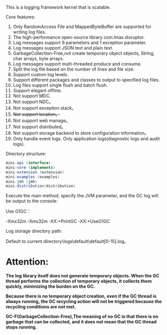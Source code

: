 This is a logging framework kernel that is scalable.

Core features:

01. Only RandomAccess File and MappedByteBuffer are supported for writing log files.
02. The high-performance open-source library com.lmax.disruptor.
03. Log messages support 9 parameters and 1 exception parameter.
04. Log messages support JSON text and plain text.
05. GarbageCollection-Free,not create temporary object objects, String, char arrays, byte arrays.
06. Log messages support multi-threaded produce and consume.
07. Split the log file based on the number of lines and file size.
08. Support custom log levels.
09. Support different packages and classes to output to specified log files.
10. Log files support single flush and batch flush.
11. Support elegant offline.
12. Not support MDC.
13. Not support NDC。
14. Not support exception stack。
15. ~~Not support location。~~
16. Not support web manage。
17. Not support distributed。
18. Not support storage backend to store configuration information。
19. Only handle event logs. Only application logs(diagnostic logs and audit logs).

Directory structure:

```java
mini-api (interface)
mini-core (implements)
mini-extension (extension)
mini-examples (examples)
mini-jmh (jmh)
mini-distribution(distribution)
```

Execute the main method, specify the JVM parameter, and the GC log will be output to the console:

Use G1GC：

-Xmx32m -Xms32m -XX:+PrintGC -XX:+UseG1GC

Log storage directory path:

Default to current directory\logs\default\default[0-15].log。

# **Attention:**

**The log library itself does not generate temporary objects. When the GC thread performs the collection of temporary objects, it collects them quickly, minimizing the burden on the GC.**

**Because there is no temporary object creation, even if the GC thread is always running, the GC recycling action will not be triggered because the recycling conditions are not met.**

**GC-F(GarbageCollection-Free),The meaning of no GC is that there is no garbage that can be collected, and it does not mean that the GC thread stops running.**
